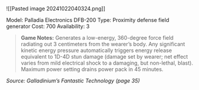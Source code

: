 ![[Pasted image 20241022040324.png]]

Model: Palladia Electronics DFB-200
Type: Proximity defense field generator
Cost: 700
Availability: 3

> **Game Notes:**
> Generates a low-energy, 360-degree force field radiating out 3 centimeters from the wearer’s body. Any significant kinetic energy pressure automatically triggers energy release equivalent to 1D-4D stun damage (damage set by wearer; net effect varies from mild electrical shock to a damaging, but non-lethal, blast). Maximum power setting drains power pack in 45 minutes.

*Source: Galladinium’s Fantastic Technology (page 35)*